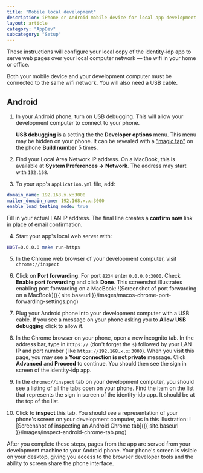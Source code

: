 ```yaml
---
title: "Mobile local development"
description: iPhone or Android mobile device for local app development
layout: article
category: "AppDev"
subcategory: "Setup"
---
```


These instructions will configure your local copy of the identity-idp app to serve web pages over your local computer network &mdash; the wifi in your home or office.

Both your mobile device and your development computer must be connected to the same wifi network. You will also need a USB cable.

## Android

1. In your Android phone, turn on USB debugging. This will allow your development computer to connect to your phone.

   **USB debugging** is a setting the the **Developer options** menu. This menu may be hidden on your phone. It can be revealed with a ["magic tap"](https://developer.android.com/studio/debug/dev-options) on the phone **Build number** 5 times.

2. Find your Local Area Network IP address. On a MacBook, this is available at **System Preferences → Network**. The address may start with `192.168`.

3. To your app's `application.yml` file, add:
```yaml
domain_name: 192.168.x.x:3000
mailer_domain_name: 192.168.x.x:3000
enable_load_testing_mode: true
```
Fill in your actual LAN IP address. The final line creates a **confirm now** link in place of email confirmation.

4. Start your app's local web server with:
```bash
HOST=0.0.0.0 make run-https
```

5. In the Chrome web browser of your development computer, visit `chrome://inspect`

6. Click on **Port forwarding**. For port `8234` enter `0.0.0.0:3000`. Check **Enable port forwarding** and click **Done**. This screenshot illustrates enabling port forwarding on a MacBook:
![Screenshot of port forwarding on a MacBook]({{ site.baseurl }}/images/macos-chrome-port-forwarding-settings.png)

7. Plug your Android phone into your development computer with a USB cable. If you see a message on your phone asking you to **Allow USB debugging** click to allow it.

8. In the Chrome browser on your phone, open a new incognito tab. In the address bar, type in `https://` (don't forget the `s`) followed by your LAN IP and port number (like `https://192.168.x.x:3000`). When you visit this page, you may see a **Your connection is not private** message. Click **Advanced** and **Proceed** to continue. You should then see the sign in screen of the identity-idp app.

9. In the `chrome://inspect` tab on your development computer, you should see a listing of all the tabs open on your phone. Find the item on the list that represents the sign in screen of the identity-idp app. It should be at the top of the list.

10. Click to **inspect** this tab. You should see a representation of your phone's screen on your development computer, as in this illustration:
![Screenshot of inspecting an Android Chrome tab]({{ site.baseurl }}/images/inspect-android-chrome-tab.png)

After you complete these steps, pages from the app are served from your development machine to your Android phone. Your phone's screen is visible on your desktop, giving you access to the browser developer tools and the ability to screen share the phone interface.